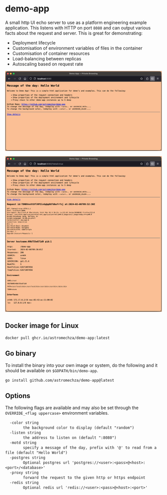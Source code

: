 # demo-app

A small http UI echo server to use as a platform engineering example application. This listens with HTTP on port `8080`
and can output various facts about the request and server. This is great for demonstrating:

- Deployment lifecycle
- Customisation of environment variables of files in the container
- Customisation of container resources
- Load-balancing between replicas
- Autoscaling based on request rate

![screenshot of demo-app](./screenshot.png)

![screenshot of demo-app with extra details](./screenshot_with_details.png)

## Docker image for Linux

```sh
docker pull ghcr.io/astromechza/demo-app:latest
```

## Go binary

To install the binary into your own image or system, do the following and it should be available on `$GOPATH/bin/demo-app`.

```
go install github.com/astromechza/demo-app@latest
```

## Options

The following flags are available and may also be set through the `OVERRIDE_<flag uppercase>` environment variables.

```
  -color string
    	the background color to display (default "random")
  -listen string
    	the address to listen on (default ":8080")
  -motd string
    	specify a message of the day, prefix with '@' to read from a file (default "Hello World")
  -postgres string
    	Optional postgres url 'postgres://<user>:<pass>@<host>:<port>/<database>'
  -proxy string
    	forward the request to the given http or https endpoint
  -redis string
    	Optional redis url 'redis://<user>:<pass>@<host>:<port>'
```
